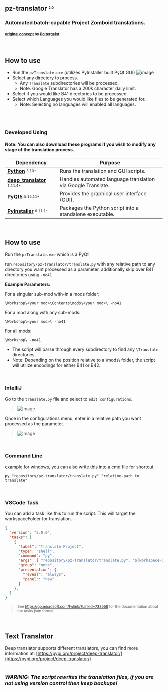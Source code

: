 ## pz-translator <sup><sub><sup><sub>2.0</sup></sub></sup></sub>
### Automated batch-capable Project Zomboid translations.
#### <sup>[original concept](https://github.com/Poltergeist-PZ-Modding/pz-translator) by [Poltergeist](https://github.com/Poltergeist-ix).</sup>  
<br/>

## How to use
- Run the `pzTranslate.exe` (utilizes PyInstaller built PyQt GUI)
![image](https://github.com/user-attachments/assets/4ffa3920-29fd-4de7-9ecf-24ab3a62d45a)
- Select any directory to process.
  - Any `Translate` subdirectories will be processed.
  - Note: Google Translator has a 200k character daily limit.
- Select if you would like B41 directories to be processed.
- Select which Languages you would like files to be generated for.
  - Note: Selecting no languages will enabled all languages.
<br/>
<br/>

### Developed Using
#### Note: You can also download these programs if you wish to modify any stage of the translation process.
| Dependency                                                                                     | Purpose |
|------------------------------------------------------------------------------------------------|---------|
| [**Python**](https://www.python.org/downloads/) <sup><sub>3.10+</sup></sub>                    | Runs the translation and GUI scripts. |
| [**deep_translator**](https://pypi.org/project/deep-translator/) <sup><sub>1.11.4+</sup></sub> | Handles automated language translation via Google Translate. |
| [**PyQt5**](https://pypi.org/project/PyQt5/) <sup><sub>5.15.11+</sup></sub>                    | Provides the graphical user interface (GUI). |
| [**PyInstaller**](https://pypi.org/project/pyinstaller/) <sup><sub>6.11.1+</sup></sub>         | Packages the Python script into a standalone executable.
<br/>

## How to use

Run the `pzTranslate.exe` which is a PyQt

run `repository/pz-translator/translate.py` with any relative path to any directory you want processed as a parameter, additionally skip over B41 directories using `-no41`

**Example Parameters:**

For a singular sub-mod with-in a mods folder:
```
\Workshop\<your mod>\Contents\mods\<your mod>\ -no41
```
For a mod along with any sub-mods:
```
\Workshop\<your mod>\ -no41
```
For all mods:
```
\Workshop\ -no41
```

- The script will parse through every subdirectory to find any `\Translate` directories.
- Note: Depending on the position relative to a \mods\ folder, the script will utilize  encodings for either B41 or B42.  
<br/>

### IntelliJ
Go to the `translate.py` file and select to `edit configurations`.
> ![image](https://github.com/user-attachments/assets/371e67be-9af6-4a9a-9642-06c18ed054c4)

Once in the configurations menu, enter in a relative path you want processed as the parameter.

> ![image](https://github.com/user-attachments/assets/9e0a0cbf-4aa6-49f6-bd3c-7f35745960a1)  
<br/>

### Command Line
example for windows, you can also write this into a cmd file for shortcut.
```
py "repository/pz-translator/translate.py" "relative-path to translate"
```  
<br/>

### VSCode Task

You can add a task like this to run the script. This will target the workspaceFolder for translation.
```json
{
  "version": "2.0.0",
  "tasks": [
    {
      "label": "Translate Project",
      "type": "shell",
      "command": "py",
      "args": [ "repository/pz-translator/translate.py", "${workspaceFolder}" ],
      "group": "none",
      "presentation": {
        "reveal": "always",
        "panel": "new"
      }
    },
  ]
}

```
> <sup>See https://go.microsoft.com/fwlink/?LinkId=733558 for the documentation about the tasks.json format</sup>  
<br/>

## Text Translator

Deep translator supports different translators, you can find more information at: [https://pypi.org/project/deep-translator/](https://pypi.org/project/deep-translator/)  
<br/>

### *WARINIG: The script rewrites the translation files, if you are not using version control then keep backups!*
